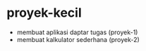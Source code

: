 # proyek-kecil
- membuat aplikasi daptar tugas (proyek-1)
- membuat kalkulator sederhana (proyek-2)
